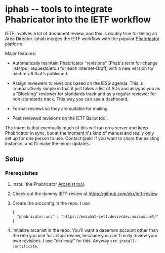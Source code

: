 iphab -- tools to integrate Phabricator into the IETF workflow
==================================================================
IETF involves a lot of document review, and this is doubly true for
being an Area Director. iphab merges the IETF workflow with the
popular [Phabricator](https://phacility.com/phabricator/) platform.

Major features:

- Automatically maintain Phabricator "revisions" (Phab's term
  for change lists/pull requests/etc.) for each Internet-Draft,
  with a new version for each draft that's published.

- Assign reviewers to revisions based on the IESG agenda.
  This is comparatively simple in that it just takes a list
  of ADs and assigns you as a "Blocking" reviewer for
  standards track and as a regular reviewer for non-standards
  track. This way you can see a dashboard.

- Format reviews so they are suitable for mailing.

- Post reviewed revisions on the IETF Ballot tool.

The intent is that eventually much of this will run on a server
and keep Phabricator in sync, but at the moment it's kind of
manual and really only set up for one person to use. Contact
@ekr if you want to share the existing instance, and I'll
make the minor updates.


## Setup


### Prerequisites

1. Install the Phabricator [Arcanist tool](https://secure.phabricator.com/book/phabricator/article/arcanist/).

2. Check out the dummy IETF review at https://github.com/ekr/ietf-review

3. Create the arcconfig in the repo. I use:

   ```
   {
     "phabricator.uri" : "https://mozphab-ietf.devsvcdev.mozaws.net/"
   }
   ```
   
3. Initialize arcanist in the repo. You'll want a daaemon account other than the one you use for
   actual review, because you can't really review your own revisions. I use "ekr-moz" for this.
   Anyway ```arc install-certificate```.
   











